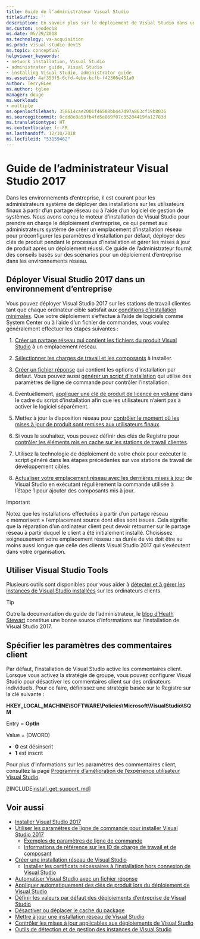 ```yaml
---
title: Guide de l’administrateur Visual Studio
titleSuffix: ''
description: En savoir plus sur le déploiement de Visual Studio dans un environnement d’entreprise.
ms.custom: seodec18
ms.date: 05/29/2018
ms.technology: vs-acquisition
ms.prod: visual-studio-dev15
ms.topic: conceptual
helpviewer_keywords:
- network installation, Visual Studio
- administrator guide, Visual Studio
- installing Visual Studio, administrator guide
ms.assetid: 4af353f5-6cfd-4ebe-bcfb-f42306e451a0
author: TerryGLee
ms.author: tglee
manager: douge
ms.workload:
- multiple
ms.openlocfilehash: 358614cae2001f46588bb447d97a863cf19b8036
ms.sourcegitcommit: 0cdd8e8a53fb4fd5e869f07c35204419fa12783d
ms.translationtype: HT
ms.contentlocale: fr-FR
ms.lasthandoff: 12/10/2018
ms.locfileid: "53159462"
---
```

# <a name="visual-studio-2017-administrator-guide"></a>Guide de l’administrateur Visual Studio 2017

Dans les environnements d’entreprise, il est courant pour les administrateurs système de déployer des installations sur les utilisateurs finaux à partir d’un partage réseau ou à l’aide d’un logiciel de gestion de systèmes. Nous avons conçu le moteur d’installation de Visual Studio pour prendre en charge le déploiement d’entreprise, ce qui permet aux administrateurs système de créer un emplacement d’installation réseau pour préconfigurer les paramètres d’installation par défaut, déployer des clés de produit pendant le processus d’installation et gérer les mises à jour de produit après un déploiement réussi. Ce guide de l’administrateur fournit des conseils basés sur des scénarios pour un déploiement d’entreprise dans les environnements réseau.

## <a name="deploy-visual-studio-2017-in-an-enterprise-environment"></a>Déployer Visual Studio 2017 dans un environnement d’entreprise

Vous pouvez déployer Visual Studio 2017 sur les stations de travail clientes tant que chaque ordinateur cible satisfait aux [conditions d’installation minimales](/visualstudio/productinfo/vs2017-system-requirements-vs). Que votre déploiement s’effectue à l’aide de logiciels comme System Center ou à l’aide d’un fichier de commandes, vous voulez généralement effectuer les étapes suivantes :

1. [Créer un partage réseau qui contient les fichiers du produit Visual Studio](create-a-network-installation-of-visual-studio.md) à un emplacement réseau.

2. [Sélectionner les charges de travail et les composants](workload-and-component-ids.md) à installer.

3. [Créer un fichier réponse](automated-installation-with-response-file.md) qui contient les options d’installation par défaut. Vous pouvez aussi [générer un script d’installation](use-command-line-parameters-to-install-visual-studio.md) qui utilise des paramètres de ligne de commande pour contrôler l’installation.

4. Éventuellement, [appliquer une clé de produit de licence en volume](automatically-apply-product-keys-when-deploying-visual-studio.md) dans le cadre du script d’installation afin que les utilisateurs n’aient pas à activer le logiciel séparément.

5. Mettez à jour la disposition réseau pour [contrôler le moment où les mises à jour de produit sont remises aux utilisateurs finaux](controlling-updates-to-visual-studio-deployments.md).

6. Si vous le souhaitez, vous pouvez définir des clés de Registre pour [contrôler les éléments mis en cache sur les stations de travail clientes](set-defaults-for-enterprise-deployments.md).

7. Utilisez la technologie de déploiement de votre choix pour exécuter le script généré dans les étapes précédentes sur vos stations de travail de développement cibles.

8. [Actualiser votre emplacement réseau avec les dernières mises à jour](update-a-network-installation-of-visual-studio.md) de Visual Studio en exécutant régulièrement la commande utilisée à l’étape 1 pour ajouter des composants mis à jour.

> [!IMPORTANT]
> Notez que les installations effectuées à partir d’un partage réseau « mémorisent » l’emplacement source dont elles sont issues. Cela signifie que la réparation d’un ordinateur client peut devoir retourner sur le partage réseau à partir duquel le client a été initialement installé. Choisissez soigneusement votre emplacement réseau : sa durée de vie doit être au moins aussi longue que celle des clients Visual Studio 2017 qui s’exécutent dans votre organisation.

## <a name="use-visual-studio-tools"></a>Utiliser Visual Studio Tools

Plusieurs outils sont disponibles pour vous aider à [détecter et à gérer les instances de Visual Studio installées](tools-for-managing-visual-studio-instances.md) sur les ordinateurs clients.

> [!TIP]
> Outre la documentation du guide de l’administrateur, le [blog d’Heath Stewart](https://blogs.msdn.microsoft.com/heaths/tag/vs2017/) constitue une bonne source d’informations sur l’installation de Visual Studio 2017.

## <a name="specify-customer-feedback-settings"></a>Spécifier les paramètres des commentaires client

Par défaut, l’installation de Visual Studio active les commentaires client. Lorsque vous activez la stratégie de groupe, vous pouvez configurer Visual Studio pour désactiver les commentaires client sur des ordinateurs individuels. Pour ce faire, définissez une stratégie basée sur le Registre sur la clé suivante :

**HKEY_LOCAL_MACHINE\SOFTWARE\Policies\Microsoft\VisualStudio\SQM**

Entry = **OptIn**

Value = (DWORD)
* **0** est désinscrit
* **1** est inscrit

Pour plus d’informations sur les paramètres des commentaires client, consultez la page [Programme d’amélioration de l’expérience utilisateur Visual Studio](../ide/visual-studio-experience-improvement-program.md).

[!INCLUDE[install_get_support_md](includes/install_get_support_md.md)]

## <a name="see-also"></a>Voir aussi

* [Installer Visual Studio 2017](install-visual-studio.md)
* [Utiliser les paramètres de ligne de commande pour installer Visual Studio 2017](use-command-line-parameters-to-install-visual-studio.md)
  * [Exemples de paramètres de ligne de commande](command-line-parameter-examples.md)
  * [Informations de référence sur les ID de charge de travail et de composant](workload-and-component-ids.md)
* [Créer une installation réseau de Visual Studio](create-a-network-installation-of-visual-studio.md)
  * [Installer les certificats nécessaires à l’installation hors connexion de Visual Studio](install-certificates-for-visual-studio-offline.md)
* [Automatiser Visual Studio avec un fichier réponse](automated-installation-with-response-file.md)
* [Appliquer automatiquement des clés de produit lors du déploiement de Visual Studio](automatically-apply-product-keys-when-deploying-visual-studio.md)
* [Définir les valeurs par défaut des déploiements d’entreprise de Visual Studio](set-defaults-for-enterprise-deployments.md)
* [Désactiver ou déplacer le cache du package](disable-or-move-the-package-cache.md)
* [Mettre à jour une installation réseau de Visual Studio](update-a-network-installation-of-visual-studio.md)
* [Contrôler les mises à jour applicables aux déploiements de Visual Studio](controlling-updates-to-visual-studio-deployments.md)
* [Outils de détection et de gestion des instances de Visual Studio](tools-for-managing-visual-studio-instances.md)
